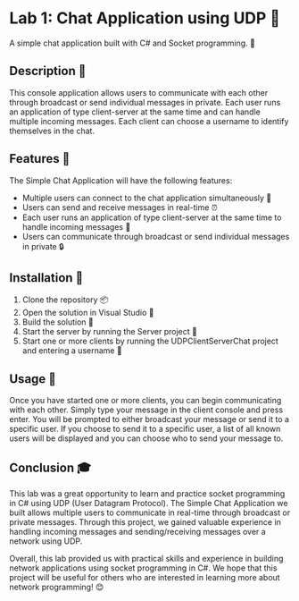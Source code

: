 # Lab 1: Chat Application using UDP 💬

A simple chat application built with C# and Socket programming. 🔌

## Description 📝

This console application allows users to communicate with each other through broadcast or send individual messages in private. Each user runs an application of type client-server at the same time and can handle multiple incoming messages. Each client can choose a username to identify themselves in the chat.

## Features 🌟

The Simple Chat Application will have the following features:

- Multiple users can connect to the chat application simultaneously 👥
- Users can send and receive messages in real-time ⏰
- Each user runs an application of type client-server at the same time to handle incoming messages 🔗
- Users can communicate through broadcast or send individual messages in private 🔒

## Installation 💾

1. Clone the repository 📦
2. Open the solution in Visual Studio 🧰
3. Build the solution 🔨
4. Start the server by running the Server project 🚀
5. Start one or more clients by running the UDPClientServerChat project and entering a username 🚀

## Usage 📖

Once you have started one or more clients, you can begin communicating with each other. Simply type your message in the client console and press enter. You will be prompted to either broadcast your message or send it to a specific user. If you choose to send it to a specific user, a list of all known users will be displayed and you can choose who to send your message to.

## Conclusion 🎓

This lab was a great opportunity to learn and practice socket programming in C# using UDP (User Datagram Protocol). The Simple Chat Application we built allows multiple users to communicate in real-time through broadcast or private messages. Through this project, we gained valuable experience in handling incoming messages and sending/receiving messages over a network using UDP.

Overall, this lab provided us with practical skills and experience in building network applications using socket programming in C#. We hope that this project will be useful for others who are interested in learning more about network programming! 😊
